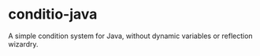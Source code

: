 # conditio-java
A simple condition system for Java, without dynamic variables or reflection wizardry.

